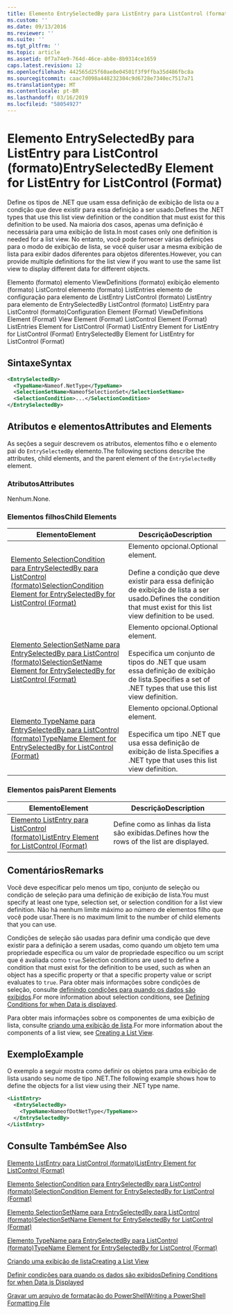 ```yaml
---
title: Elemento EntrySelectedBy para ListEntry para ListControl (formato) | Microsoft Docs
ms.custom: ''
ms.date: 09/13/2016
ms.reviewer: ''
ms.suite: ''
ms.tgt_pltfrm: ''
ms.topic: article
ms.assetid: 0f7a74e9-764d-46ce-ab8e-8b9314ce1659
caps.latest.revision: 12
ms.openlocfilehash: 442565d25f60ae8e04501f3f9ffba35d486fbc8a
ms.sourcegitcommit: caac7d098a448232304c9d6728e7340ec7517a71
ms.translationtype: MT
ms.contentlocale: pt-BR
ms.lasthandoff: 03/16/2019
ms.locfileid: "58054927"
---
```

# <a name="entryselectedby-element-for-listentry-for-listcontrol-format"></a><span data-ttu-id="29dce-102">Elemento EntrySelectedBy para ListEntry para ListControl (formato)</span><span class="sxs-lookup"><span data-stu-id="29dce-102">EntrySelectedBy Element for ListEntry for ListControl (Format)</span></span>

<span data-ttu-id="29dce-103">Define os tipos de .NET que usam essa definição de exibição de lista ou a condição que deve existir para essa definição a ser usado.</span><span class="sxs-lookup"><span data-stu-id="29dce-103">Defines the .NET types that use this list view definition or the condition that must exist for this definition to be used.</span></span> <span data-ttu-id="29dce-104">Na maioria dos casos, apenas uma definição é necessária para uma exibição de lista.</span><span class="sxs-lookup"><span data-stu-id="29dce-104">In most cases only one definition is needed for a list view.</span></span> <span data-ttu-id="29dce-105">No entanto, você pode fornecer várias definições para o modo de exibição de lista, se você quiser usar a mesma exibição de lista para exibir dados diferentes para objetos diferentes.</span><span class="sxs-lookup"><span data-stu-id="29dce-105">However, you can provide multiple definitions for the list view if you want to use the same list view to display different data for different objects.</span></span>

<span data-ttu-id="29dce-106">Elemento (formato) elemento ViewDefinitions (formato) exibição elemento (formato) ListControl elemento (formato) ListEntries elemento de configuração para elemento de ListEntry ListControl (formato) ListEntry para elemento de EntrySelectedBy ListControl (formato) ListEntry para ListControl (formato)</span><span class="sxs-lookup"><span data-stu-id="29dce-106">Configuration Element (Format) ViewDefinitions Element (Format) View Element (Format) ListControl Element (Format) ListEntries Element for ListControl (Format) ListEntry Element for ListEntry for ListControl (Format) EntrySelectedBy Element for ListEntry for ListControl (Format)</span></span>

## <a name="syntax"></a><span data-ttu-id="29dce-107">Sintaxe</span><span class="sxs-lookup"><span data-stu-id="29dce-107">Syntax</span></span>

```xml
<EntrySelectedBy>
  <TypeName>Nameof.NetType</TypeName>
  <SelectionSetName>NameofSelectionSet</SelectionSetName>
  <SelectionCondition>...</SelectionCondition>
</EntrySelectedBy>
```

## <a name="attributes-and-elements"></a><span data-ttu-id="29dce-108">Atributos e elementos</span><span class="sxs-lookup"><span data-stu-id="29dce-108">Attributes and Elements</span></span>

<span data-ttu-id="29dce-109">As seções a seguir descrevem os atributos, elementos filho e o elemento pai do `EntrySelectedBy` elemento.</span><span class="sxs-lookup"><span data-stu-id="29dce-109">The following sections describe the attributes, child elements, and the parent element of the `EntrySelectedBy` element.</span></span>

### <a name="attributes"></a><span data-ttu-id="29dce-110">Atributos</span><span class="sxs-lookup"><span data-stu-id="29dce-110">Attributes</span></span>

<span data-ttu-id="29dce-111">Nenhum.</span><span class="sxs-lookup"><span data-stu-id="29dce-111">None.</span></span>

### <a name="child-elements"></a><span data-ttu-id="29dce-112">Elementos filhos</span><span class="sxs-lookup"><span data-stu-id="29dce-112">Child Elements</span></span>

|<span data-ttu-id="29dce-113">Elemento</span><span class="sxs-lookup"><span data-stu-id="29dce-113">Element</span></span>|<span data-ttu-id="29dce-114">Descrição</span><span class="sxs-lookup"><span data-stu-id="29dce-114">Description</span></span>|
|-------------|-----------------|
|[<span data-ttu-id="29dce-115">Elemento SelectionCondition para EntrySelectedBy para ListControl (formato)</span><span class="sxs-lookup"><span data-stu-id="29dce-115">SelectionCondition Element for EntrySelectedBy for ListControl  (Format)</span></span>](./selectioncondition-element-for-entryselectedby-for-listcontrol-format.md)|<span data-ttu-id="29dce-116">Elemento opcional.</span><span class="sxs-lookup"><span data-stu-id="29dce-116">Optional element.</span></span><br /><br /> <span data-ttu-id="29dce-117">Define a condição que deve existir para essa definição de exibição de lista a ser usado.</span><span class="sxs-lookup"><span data-stu-id="29dce-117">Defines the condition that must exist for this list view definition to be used.</span></span>|
|[<span data-ttu-id="29dce-118">Elemento SelectionSetName para EntrySelectedBy para ListControl (formato)</span><span class="sxs-lookup"><span data-stu-id="29dce-118">SelectionSetName Element for EntrySelectedBy for ListControl (Format)</span></span>](./selectionsetname-element-for-entryselectedby-for-listcontrol-format.md)|<span data-ttu-id="29dce-119">Elemento opcional.</span><span class="sxs-lookup"><span data-stu-id="29dce-119">Optional element.</span></span><br /><br /> <span data-ttu-id="29dce-120">Especifica um conjunto de tipos do .NET que usam essa definição de exibição de lista.</span><span class="sxs-lookup"><span data-stu-id="29dce-120">Specifies a set of .NET types that use this list view definition.</span></span>|
|[<span data-ttu-id="29dce-121">Elemento TypeName para EntrySelectedBy para ListControl (formato)</span><span class="sxs-lookup"><span data-stu-id="29dce-121">TypeName Element for EntrySelectedBy for ListControl (Format)</span></span>](./typename-element-for-entryselectedby-for-listcontrol-format.md)|<span data-ttu-id="29dce-122">Elemento opcional.</span><span class="sxs-lookup"><span data-stu-id="29dce-122">Optional element.</span></span><br /><br /> <span data-ttu-id="29dce-123">Especifica um tipo .NET que usa essa definição de exibição de lista.</span><span class="sxs-lookup"><span data-stu-id="29dce-123">Specifies a .NET type that uses this list view definition.</span></span>|

### <a name="parent-elements"></a><span data-ttu-id="29dce-124">Elementos pais</span><span class="sxs-lookup"><span data-stu-id="29dce-124">Parent Elements</span></span>

|<span data-ttu-id="29dce-125">Elemento</span><span class="sxs-lookup"><span data-stu-id="29dce-125">Element</span></span>|<span data-ttu-id="29dce-126">Descrição</span><span class="sxs-lookup"><span data-stu-id="29dce-126">Description</span></span>|
|-------------|-----------------|
|[<span data-ttu-id="29dce-127">Elemento ListEntry para ListControl (formato)</span><span class="sxs-lookup"><span data-stu-id="29dce-127">ListEntry Element for ListControl (Format)</span></span>](./listentry-element-for-listcontrol-format.md)|<span data-ttu-id="29dce-128">Define como as linhas da lista são exibidas.</span><span class="sxs-lookup"><span data-stu-id="29dce-128">Defines how the rows of the list are displayed.</span></span>|

## <a name="remarks"></a><span data-ttu-id="29dce-129">Comentários</span><span class="sxs-lookup"><span data-stu-id="29dce-129">Remarks</span></span>

<span data-ttu-id="29dce-130">Você deve especificar pelo menos um tipo, conjunto de seleção ou condição de seleção para uma definição de exibição de lista.</span><span class="sxs-lookup"><span data-stu-id="29dce-130">You must specify at least one type, selection set, or selection condition for a list view definition.</span></span> <span data-ttu-id="29dce-131">Não há nenhum limite máximo ao número de elementos filho que você pode usar.</span><span class="sxs-lookup"><span data-stu-id="29dce-131">There is no maximum limit to the number of child elements that you can use.</span></span>

<span data-ttu-id="29dce-132">Condições de seleção são usadas para definir uma condição que deve existir para a definição a serem usadas, como quando um objeto tem uma propriedade específica ou um valor de propriedade específico ou um script que é avaliada como `true`.</span><span class="sxs-lookup"><span data-stu-id="29dce-132">Selection conditions are used to define a condition that must exist for the definition to be used, such as when an object has a specific property or that a specific property value or script evaluates to `true`.</span></span> <span data-ttu-id="29dce-133">Para obter mais informações sobre condições de seleção, consulte [definindo condições para quando os dados são exibidos](./defining-conditions-for-displaying-data.md).</span><span class="sxs-lookup"><span data-stu-id="29dce-133">For more information about selection conditions, see [Defining Conditions for when Data is displayed](./defining-conditions-for-displaying-data.md).</span></span>

<span data-ttu-id="29dce-134">Para obter mais informações sobre os componentes de uma exibição de lista, consulte [criando uma exibição de lista](./creating-a-list-view.md).</span><span class="sxs-lookup"><span data-stu-id="29dce-134">For more information about the components of a list view, see [Creating a List View](./creating-a-list-view.md).</span></span>

## <a name="example"></a><span data-ttu-id="29dce-135">Exemplo</span><span class="sxs-lookup"><span data-stu-id="29dce-135">Example</span></span>

<span data-ttu-id="29dce-136">O exemplo a seguir mostra como definir os objetos para uma exibição de lista usando seu nome de tipo .NET.</span><span class="sxs-lookup"><span data-stu-id="29dce-136">The following example shows how to define the objects for a list view using their .NET type name.</span></span>

```xml
<ListEntry>
  <EntrySelectedBy>
    <TypeName>NameofDotNetType</TypeName>>
  </EntrySelectedBy>
</ListEntry>
```

## <a name="see-also"></a><span data-ttu-id="29dce-137">Consulte Também</span><span class="sxs-lookup"><span data-stu-id="29dce-137">See Also</span></span>

[<span data-ttu-id="29dce-138">Elemento ListEntry para ListControl (formato)</span><span class="sxs-lookup"><span data-stu-id="29dce-138">ListEntry Element for ListControl (Format)</span></span>](./listentry-element-for-listcontrol-format.md)

[<span data-ttu-id="29dce-139">Elemento SelectionCondition para EntrySelectedBy para ListControl (formato)</span><span class="sxs-lookup"><span data-stu-id="29dce-139">SelectionCondition Element for EntrySelectedBy for ListControl (Format)</span></span>](./selectioncondition-element-for-entryselectedby-for-listcontrol-format.md)

[<span data-ttu-id="29dce-140">Elemento SelectionSetName para EntrySelectedBy para ListControl (formato)</span><span class="sxs-lookup"><span data-stu-id="29dce-140">SelectionSetName Element for EntrySelectedBy for ListControl (Format)</span></span>](./selectionsetname-element-for-entryselectedby-for-listcontrol-format.md)

[<span data-ttu-id="29dce-141">Elemento TypeName para EntrySelectedBy para ListControl (formato)</span><span class="sxs-lookup"><span data-stu-id="29dce-141">TypeName Element for EntrySelectedBy for ListControl (Format)</span></span>](./typename-element-for-entryselectedby-for-listcontrol-format.md)

[<span data-ttu-id="29dce-142">Criando uma exibição de lista</span><span class="sxs-lookup"><span data-stu-id="29dce-142">Creating a List View</span></span>](./creating-a-list-view.md)

[<span data-ttu-id="29dce-143">Definir condições para quando os dados são exibidos</span><span class="sxs-lookup"><span data-stu-id="29dce-143">Defining Conditions for when Data is Displayed</span></span>](./defining-conditions-for-displaying-data.md)

[<span data-ttu-id="29dce-144">Gravar um arquivo de formatação do PowerShell</span><span class="sxs-lookup"><span data-stu-id="29dce-144">Writing a PowerShell Formatting File</span></span>](./writing-a-powershell-formatting-file.md)
